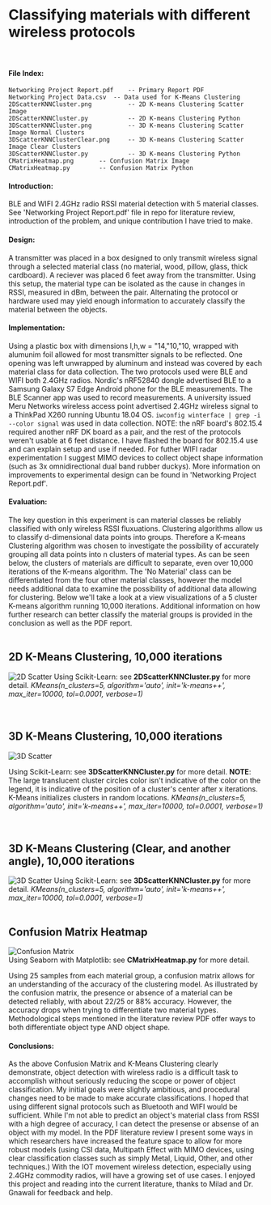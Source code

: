 # Classifying materials with different wireless protocols
<br>

#### File Index:
 	Networking Project Report.pdf    -- Primary Report PDF
	Networking Project Data.csv	 -- Data used for K-Means Clustering
	2DScatterKNNCluster.png          -- 2D K-means Clustering Scatter Image
 	2DScatterKNNCluster.py           -- 2D K-means Clustering Python
	3DScatterKNNCluster.png          -- 3D K-means Clustering Scatter Image Normal Clusters
	3DScatterKNNClusterClear.png     -- 3D K-means Clustering Scatter Image Clear Clusters
 	3DScatterKNNCluster.py           -- 3D K-means Clustering Python
	CMatrixHeatmap.png		 -- Confusion Matrix Image
	CMatrixHeatmap.py		 -- Confusion Matrix Python


#### Introduction:
BLE and WIFI 2.4GHz radio RSSI material detection with 5 material classes.
See 'Networking Project Report.pdf' file in repo for literature review, introduction of the problem, and unique contribution I have tried to make.
<br>

#### Design: 
A transmitter was placed in a box designed to only transmit wireless signal through a selected material class (no material, wood, pillow, glass, thick cardboard). A reciever was placed 6 feet away from the transmitter. Using this setup, the material type can be isolated as the cause in changes in RSSI, measured in dBm, between the pair. Alternating the protocol or hardware used may yield enough information to accurately classify the material between the objects. 
<br>

#### Implementation:
Using a plastic box with dimensions l,h,w = "14,"10,"10, wrapped with alumunim foil allowed for most transmitter signals to be reflected. One opening was left unwrapped by aluminum and instead was covered by each material class for data collection. The two protocols used were BLE and WIFI both 2.4GHz radios. Nordic's nRF52840 dongle advertised BLE to a Samsung Galaxy S7 Edge Android phone for the BLE measurements. The BLE Scanner app was used to record measurements. A university issued Meru Networks wireless access point advertised 2.4GHz wireless signal to a ThinkPad X260 running Ubuntu 18.04 OS. ```iwconfig winterface | grep -i --color signal``` was used in data collection. NOTE: the nRF board's 802.15.4 required another nRF DK board as a pair, and the rest of the protocols weren't usable at 6 feet distance. I have flashed the board for 802.15.4 use and can explain setup and use if needed. For futher WIFI radar experimentation I suggest MIMO devices to collect object shape information (such as 3x  omnidirectional dual band rubber duckys). More information on improvements to experimental design can be found in 'Networking Project Report.pdf'.
<br>

#### Evaluation:
The key question in this experiment is can material classes be reliably classified with only wireless RSSI fluxuations. Clustering algorithms allow us to classify d-dimensional data points into groups. Therefore a K-means Clustering algorithm was chosen to investigate the possibility of accurately grouping all data points into n clusters of material types. As can be seen below, the clusters of materials are difficult to separate, even over 10,000 iterations of the K-means algorithm. The 'No Material' class can be differentiated from the four other material classes, however the model needs additional data to examine the possibility of additional data allowing for clustering. Below we'll take a look at a view visualizations of a 5 cluster K-means algorithm running 10,000 iterations. Additional information on how further research can better classify the material groups is provided in the conclusion as well as the PDF report.
<br><br>

## 2D K-Means Clustering, 10,000 iterations
![2D Scatter](https://github.com/cosc6377-f18/project-milestone-2-tmcarmichael/blob/master/2DScatterKNNCluster.png)
Using Scikit-Learn: see **2DScatterKNNCluster.py** for more detail. *KMeans(n_clusters=5, algorithm='auto', init='k-means++', max_iter=10000, tol=0.0001, verbose=1)*
<br><br><br>

## 3D K-Means Clustering, 10,000 iterations
![3D Scatter](https://github.com/cosc6377-f18/project-milestone-2-tmcarmichael/blob/master/3DScatterKNNCluster.png)
<br>

Using Scikit-Learn: see **3DScatterKNNCluster.py** for more detail. **NOTE**: The large translucent cluster circles color isn't indicative of the color on the legend, it is indicative of the position of a cluster's center after x iterations. K-Means initializes clusters in random locations. *KMeans(n_clusters=5, algorithm='auto', init='k-means++', max_iter=10000, tol=0.0001, verbose=1)*
<br><br><br>

## 3D K-Means Clustering (Clear, and another angle), 10,000 iterations
![3D Scatter](https://github.com/cosc6377-f18/project-milestone-2-tmcarmichael/blob/master/3DScatterKNNClusterClear.png)
Using Scikit-Learn: see **3DScatterKNNCluster.py** for more detail. *KMeans(n_clusters=5, algorithm='auto', init='k-means++', max_iter=10000, tol=0.0001, verbose=1)*
<br><br>

## Confusion Matrix Heatmap
![Confusion Matrix](https://github.com/cosc6377-f18/project-milestone-2-tmcarmichael/blob/master/CMatrixHeatmap.png)
<br>
Using Seaborn with Matplotlib: see **CMatrixHeatmap.py** for more detail. 
<br>

Using 25 samples from each material group, a confusion matrix allows for an understanding of the accuracy of the clustering model. As illustrated by the confusion matrix, the presence or absence of a material can be detected reliably, with about 22/25 or 88% accuracy. However, the accuracy drops when trying to differentiate two material types.  Methodological steps mentioned in the literature review PDF offer ways to both differentiate object type AND object shape. 
<br>

#### Conclusions: 
As the above Confusion Matrix and K-Means Clustering clearly demonstrate, object detection with wireless radio is a difficult task to accomplish without seriously reducing the scope or power of object classification. My initial goals were slightly ambitious, and procedural changes need to be made to make accurate classifications. I hoped that using different signal protocols such as Bluetooth and WIFI would be sufficient. While I'm not able to predict an object's material class from RSSI with a high degree of accuracy, I can detect the presense or absense of an object with my model. In the PDF literature review I present some ways in which researchers have increased the feature space to allow for more robust models (using CSI data, Multipath Effect with MIMO devices, using clear classification classes such as simply Metal, Liquid, Other, and other techniques.) With the IOT movement wireless detection, especially using 2.4GHz commodity radios, will have a growing set of use cases. I enjoyed this project and reading into the current literature, thanks to Milad and Dr. Gnawali for feedback and help.

